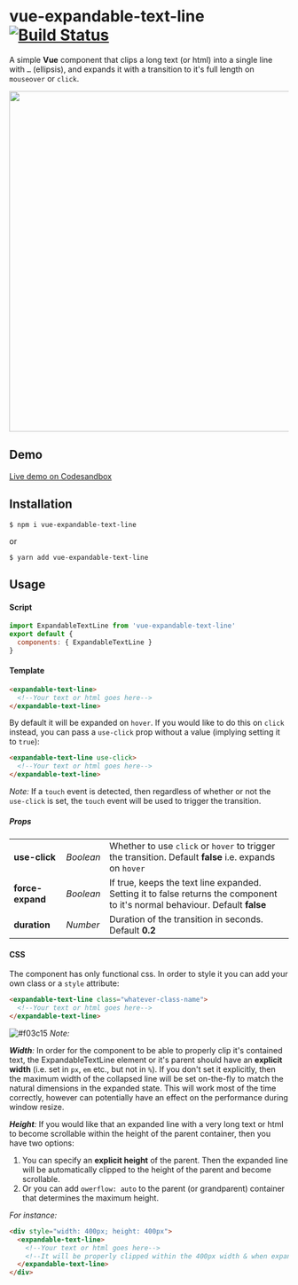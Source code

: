 # vue-expandable-text-line  &nbsp;[![Build Status](https://travis-ci.com/tyminko/vue-expandable-text-line.svg?branch=master)](https://travis-ci.com/tyminko/vue-expandable-text-line)

A simple **Vue** component that clips a long text (or html) into a single line with `…` (ellipsis), and expands it with a transition to it's full length on `mouseover` or `click`.

<img src="https://user-images.githubusercontent.com/32540212/67645977-09cfc780-f92c-11e9-8d50-298444165b32.png" width="614" height="auto">

## Demo
[Live demo on Codesandbox](https://codesandbox.io/embed/vue-template-xrmpg?codemirror=1&fontsize=14&hidenavigation=1&module=%2Fsrc%2FApp.vue&view=preview)

## Installation

```
$ npm i vue-expandable-text-line
```
or
```
$ yarn add vue-expandable-text-line
```

## Usage

#### Script
```javascript
import ExpandableTextLine from 'vue-expandable-text-line'
export default {
  components: { ExpandableTextLine }
}
```
#### Template 
```html
<expandable-text-line>
  <!--Your text or html goes here-->
</expandable-text-line>
```
By default it will be expanded on `hover`.
If you would like to do this on `click` instead, you can pass a `use-click` prop without a value (implying setting it to `true`):
```html
<expandable-text-line use-click>
  <!--Your text or html goes here-->
</expandable-text-line>
```
*Note:* If a `touch` event is detected, then regardless of whether or not the `use-click` is set, the `touch` event will be used to trigger the transition.

##### Props
| | | |
| --- | --- | --- 
| **use-click** | *Boolean* | Whether to use `click` or `hover` to trigger the transition. Default **false** i.e. expands on `hover`  
| **force-expand** | *Boolean* | If true, keeps the text line expanded. Setting it to false returns the component to it's normal behaviour. Default **false** 
| **duration** | *Number* | Duration of the transition in seconds. Default **0.2**
 

#### CSS
The component has only functional css. In order to style it you can add your own class or a `style` attribute:
```html
<expandable-text-line class="whatever-class-name">
  <!--Your text or html goes here-->
</expandable-text-line>
```
![#f03c15](https://placehold.it/15/ffff00/ffffff?text=+) *Note:*

***Width**:* In order for the component to be able to properly clip it's contained text, 
the ExpandableTextLine element or it's parent should have an **explicit width** (i.e. set in `px`, `em` etc., but not in `%`). 
If you don't set it explicitly, then the maximum width of the collapsed line will be set on-the-fly to match the natural dimensions in the expanded state. 
This will work most of the time correctly, however can potentially have an effect on the performance during window resize.

***Height**:* If you would like that an expanded line with a very long text or html to become scrollable within the height of the parent container, then you have two options:
 1. You can specify an **explicit height** of the parent. Then the expanded line will be automatically clipped to the height of the parent and become scrollable.
 2. Or you can add `owerflow: auto` to the parent (or grandparent) container that determines the maximum height.

*For instance:*
```html
<div style="width: 400px; height: 400px">
  <expandable-text-line>
    <!--Your text or html goes here-->
    <!--It will be properly clipped within the 400px width & when expand, will become scrollable withing 400px height-->
  </expandable-text-line>
</div>
```
